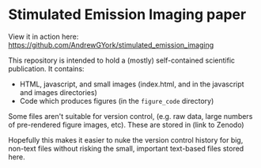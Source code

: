 # Stimulated Emission Imaging paper
View it in action here:
https://github.com/AndrewGYork/stimulated_emission_imaging

This repository is intended to hold a (mostly) self-contained scientific publication. It contains:

* HTML, javascript, and small images (index.html, and in the javascript and images directories)
* Code which produces figures (in the `figure_code` directory)

Some files aren't suitable for version control, (e.g. raw data, large numbers of pre-rendered figure images, etc). These are stored in (link to Zenodo)

Hopefully this makes it easier to nuke the version control history for big, non-text files without risking the small, important text-based files stored here.
